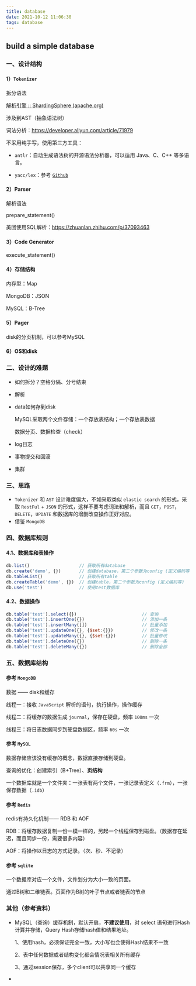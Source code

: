 ```yaml
---
title: database
date: 2021-10-12 11:06:30
tags: database
---
```


## build a simple database

### 一、设计结构

#### 1）`Tokenizer`

拆分语法

[解析引擎 :: ShardingSphere (apache.org)](https://shardingsphere.apache.org/document/current/cn/features/sharding/principle/parse/)

涉及到AST（抽象语法树）

词法分析：https://developer.aliyun.com/article/71979

不采用纯手写，使用第三方工具：

+ `antlr`：自动生成语法树的开源语法分析器，可以适用 Java、C、C++ 等多语言。

+ `yacc/lex`：参考 [`Github`](https://github.com/westes/flex/)

#### 2）Parser

解析语法

prepare_statement()

美团使用SQL解析：https://zhuanlan.zhihu.com/p/37093463



#### 3）Code Generator

execute_statement()



#### 4）存储结构

内存型：Map

MongoDB：JSON

MySQL：B-Tree



#### 5）Pager

disk的分页机制，可以参考MySQL



#### 6）OS和disk



### 二、设计的难题

+ 如何拆分？空格分隔、分号结束

+ 解析

+ data如何存到disk

  MySQL采取两个文件存储：一个存放表结构；一个存放表数据

  数据分页、数据检查（check）

+ log日志

+ 事物提交和回滚

+ 集群



### 三、思路

+ `Tokenizer` 和 `AST` 设计难度偏大，不如采取类似 `elastic search` 的形式，采取 `RestFul` + `JSON` 的形式，这样不要考虑词法和解析，而且 `GET`，`POST`，`DELETE`，`UPDATE` 和数据库的增删改查操作正好对应。
+ 借鉴 `MongoDB` 



### 四、数据库规则

#### 4.1、数据库和表操作

```js
db.list()					// 获取所有database
db.create('demo', {})		// 创建database，第二个参数为config (定义编码等)
db.tableList()				// 获取所有table
db.createTable('demo', {})  // 创建table，第二个参数为config (定义编码等)
db.use('test')				// 使用test数据库
```



#### 4.2、数据操作

```js
db.table('test').select({})							// 查询
db.table('test').insertOne({})						// 添加一条
db.table('test').insertMany([])						// 批量添加
db.table('test').updateOne({}, {$set:{}})			// 修改一条
db.table('test').updateMany({}, {$set:{}})			// 批量修改
db.table('test').deleteOne({})						// 删除一条
db.table('test').deleteMany({})						// 删除全部
```



### 五、数据库结构

#### 参考 `MongoDB`

数据 —— disk和缓存

线程一：接收 `JavaScript` 解析的语句，执行操作，操作缓存

线程二：将缓存的数据生成 `journal`，保存在硬盘，频率 `100ms` 一次

线程三：将日志数据同步到硬盘数据区，频率 `60s` 一次

#### 参考 `MySQL`

数据存储应该没有缓存的概念，数据直接存储到硬盘。

查询的优化：创建索引（B+Tree）、**页结构**

一个数据库就是一个文件夹：一张表有两个文件，一张记录表定义（`.frm`），一张保存数据（`.idb`）

#### 参考 `Redis`

redis有持久化机制—— RDB 和 AOF

RDB：将缓存数据复制一份一模一样的，另起一个线程保存到磁盘。（数据存在延迟，而且同步一份，需要很多内容）

AOF：将操作以日志的方式记录。（次、秒、不记录）

#### 参考 `sqlite`

一个数据库对应一个文件，文件划分为大小一致的页面。

通过B树和二维链表。页面作为B树的叶子节点或者链表的节点



### 其他（参考资料）

+ MySQL（查询）缓存机制，默认开启，**不建议使用**，对 select 语句进行Hash计算并存储，Query Hash存储hash值和结果地址。

  1、使用hash，必须保证完全一致，大小写也会使得Hash结果不一致

  2、表中任何数据或者结构变化都会情况表相关所有缓存

  3、通过session保存，多个client可以共享同一个缓存

+ 

